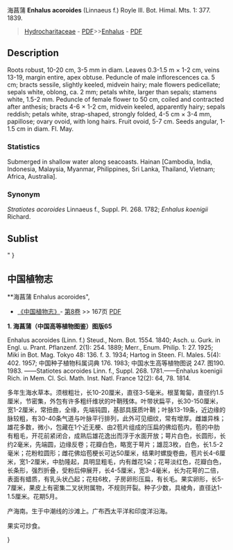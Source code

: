 海菖蒲 **Enhalus acoroides** (Linnaeus f.) Royle Ill. Bot. Himal. Mts. 1: 377. 1839.

> [Hydrocharitaceae](http://www.iplant.cn/info/Hydrocharitaceae?t=foc) - [PDF](http://www.iplant.cn/foc/pdf/Hydrocharitaceae.pdf)>>[Enhalus](http://www.iplant.cn/info/Enhalus?t=foc) - [PDF](http://www.iplant.cn/foc/pdf/Enhalus.pdf)

## Description

Roots robust, 10-20 cm, 3-5 mm in diam. Leaves 0.3-1.5 m × 1-2 cm, veins 13-19, margin entire, apex obtuse. Peduncle of male inflorescences ca. 5 cm; bracts sessile, slightly keeled, midvein hairy; male flowers pedicellate; sepals white, oblong, ca. 2 mm; petals white, larger than sepals; stamens white, 1.5-2 mm. Peduncle of female flower to 50 cm, coiled and contracted after anthesis; bracts 4-6 × 1-2 cm, midvein keeled, apparently hairy; sepals reddish; petals white, strap-shaped, strongly folded, 4-5 cm × 3-4 mm, papillose; ovary ovoid, with long hairs. Fruit ovoid, 5-7 cm. Seeds angular, 1-1.5 cm in diam. Fl. May.

### Statistics
Submerged in shallow water along seacoasts. Hainan [Cambodia, India, Indonesia, Malaysia, Myanmar, Philippines, Sri Lanka, Thailand, Vietnam; Africa, Australia].

### Synonym
*Stratiotes acoroides* Linnaeus f., Suppl. Pl. 268. 1782; *Enhalus koenigii* Richard.

## Sublist
"
}
## 中国植物志

**海菖蒲 Enhalus acoroides",

* [《中国植物志》](http://www.iplant.cn/frps)- [第8卷](http://www.iplant.cn/frps/vol/8) >> 167页 [PDF](http://www.iplant.cn/frps/pdf/8/167.pdf)

**1. 海菖蒲（中国高等植物图鉴）图版65**

Enhalus acoroides (Linn. f.) Steud., Nom. Bot. 1554. 1840; Asch. u. Gurk. in Engl. u. Prant. Pflanzenf. 2(1): 254. 1889; Merr., Enum. Philip. 1: 27. 1925; Miki in Bot. Mag. Tokyo 48: 136. f. 3. 1934; Hartog in Steen. Fl. Males. 5(4): 402. 1957; 中国种子植物科属词典 176. 1983; 中国水生高等植物图说 247. 图190. 1983. ——Statiotes acoroides Linn. f., Suppl. 268. 1781.——Enhalus koenigii Rich. in Mem. Cl. Sci. Math. Inst. Natl. France 12(2): 64, 78. 1814.

多年生海水草本。须根粗壮，长10-20厘米，直径3-5毫米。根茎匍匐，直径约1.5厘米，节密集，外包有许多粗纤维状的叶鞘残体。叶带状扁平，长30-150厘米，宽1-2厘米，常扭曲，全缘，先端钝圆，基部具膜质叶鞘；叶脉13-19条，近边缘的脉较粗，有30-40条气道与叶脉平行排列，此外可见细纹，常有增厚。雌雄异株；雄花多数，微小，包藏在1个近无梗、由2苞片组成的压扁的佛焰苞内，苞的中肋有粗毛，开花前紧闭合，成熟后雄花逸出而浮于水面开放；萼片白色，长圆形，长约2毫米，先端圆，边缘反卷；花瓣白色，略宽于萼片；雄蕊3枚，白色，长1.5-2毫米；花粉粒圆形；雌花佛焰苞梗长可达50厘米，结果时螺旋卷曲，苞片长4-6厘米，宽1-2厘米，中肋隆起，具明显粗毛，内有雌花1朵；花萼淡红色，花瓣白色，长条形，强烈折叠，受粉后伸展开，长4-5厘米，宽3-4毫米，长为花萼的二倍，表面有蜡质，有乳头状凸起；花柱6枚，子房卵形压扁，有长毛。果实卵形，长5-7厘米，果皮上有密集二叉状附属物，不规则开裂。种子少数，具棱角，直径达1-1.5厘米。花期5月。

产海南。生于中潮线的沙滩上。广布西太平洋和印度洋沿海。

果实可炒食。

}